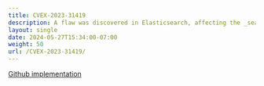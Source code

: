 ```yaml
---
title: CVEX-2023-31419
description: A flaw was discovered in Elasticsearch, affecting the _search API that allowed a specially crafted query string to cause a Stack Overflow and ultimately a Denial of Service.
layout: single
date: 2024-05-27T15:34:00-07:00
weight: 50
url: /CVEX-2023-31419/
---
```


[Github implementation](https://github.com/ucsb-seclab/cvex-xplor/tree/main/CVEX-2023-31419)
